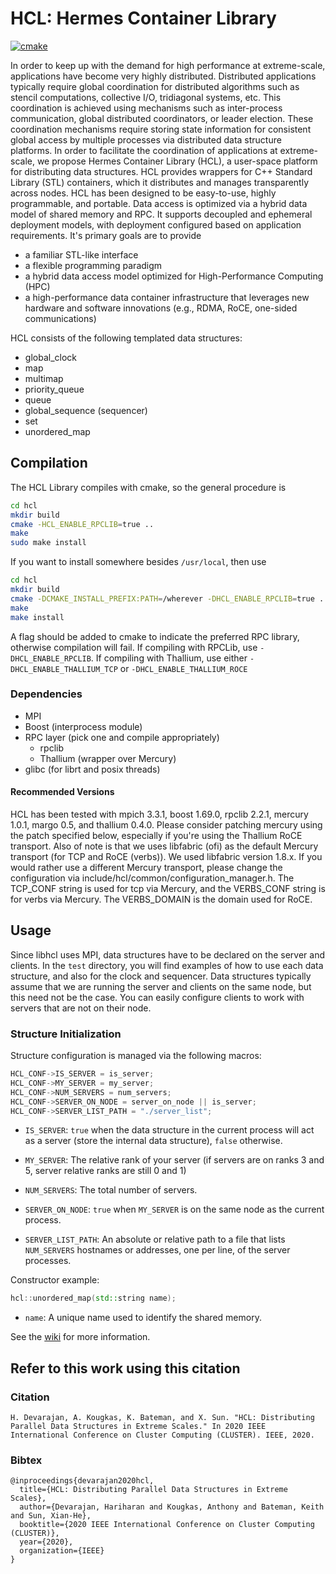 # HCL: Hermes Container Library

[![cmake](https://github.com/hariharan-devarajan/hcl/actions/workflows/main.yml/badge.svg)](https://github.com/hariharan-devarajan/hcl/actions/workflows/main.yml)

In order to keep up with the demand for high performance at extreme-scale,
applications have become very highly distributed. Distributed applications
typically require global coordination for distributed algorithms such as stencil
computations, collective I/O, tridiagonal systems, etc. This coordination is
achieved using mechanisms such as inter-process communication, global
distributed coordinators, or leader election. These coordination mechanisms
require storing state information for consistent global access by multiple
processes via distributed data structure platforms. In order to facilitate the
coordination of applications at extreme-scale, we propose Hermes Container
Library (HCL), a user-space platform for distributing data structures. HCL
provides wrappers for C++ Standard Library (STL) containers, which it
distributes and manages transparently across nodes. HCL has been designed to be
easy-to-use, highly programmable, and portable. Data access is optimized via a
hybrid data model of shared memory and RPC. It supports decoupled and ephemeral
deployment models, with deployment configured based on application requirements.
It's primary goals are to provide

* a familiar STL-like interface
* a flexible programming paradigm
* a hybrid data access model optimized for High-Performance Computing (HPC)
* a high-performance data container infrastructure that leverages new hardware and software innovations (e.g., RDMA,
  RoCE, one-sided communications)

HCL consists of the following templated data structures:

* global_clock
* map
* multimap
* priority_queue
* queue
* global_sequence (sequencer)
* set
* unordered_map

## Compilation

The HCL Library compiles with cmake, so the general procedure is

```bash
cd hcl
mkdir build
cmake -HCL_ENABLE_RPCLIB=true ..
make
sudo make install
```

If you want to install somewhere besides `/usr/local`, then use

```bash
cd hcl
mkdir build
cmake -DCMAKE_INSTALL_PREFIX:PATH=/wherever -DHCL_ENABLE_RPCLIB=true ..
make
make install
```

A flag should be added to cmake to indicate the preferred RPC library, otherwise
compilation will fail. If compiling with RPCLib, use `-DHCL_ENABLE_RPCLIB`. If
compiling with Thallium, use either `-DHCL_ENABLE_THALLIUM_TCP` or
`-DHCL_ENABLE_THALLIUM_ROCE`

### Dependencies

- MPI
- Boost (interprocess module)
- RPC layer (pick one and compile appropriately)
    - rpclib
    - Thallium (wrapper over Mercury)
- glibc (for librt and posix threads)

#### Recommended Versions

HCL has been tested with mpich 3.3.1, boost 1.69.0, rpclib 2.2.1, mercury 1.0.1,
margo 0.5, and thallium 0.4.0. Please consider patching mercury using the patch
specified below, especially if you're using the Thallium RoCE transport. Also of
note is that we uses libfabric (ofi) as the default Mercury transport (for TCP
and RoCE (verbs)). We used libfabric version 1.8.x. If you would rather use a
different Mercury transport, please change the configuration via
include/hcl/common/configuration_manager.h. The TCP_CONF string is used for tcp
via Mercury, and the VERBS_CONF string is for verbs via Mercury. The
VERBS_DOMAIN is the domain used for RoCE.

## Usage

Since libhcl uses MPI, data structures have to be declared on the server and
clients. In the `test` directory, you will find examples of how to use each data
structure, and also for the clock and sequencer. Data structures typically
assume that we are running the server and clients on the same node, but this
need not be the case. You can easily configure clients to work with servers that
are not on their node.

### Structure Initialization

Structure configuration is managed via the following macros:

``` c++
HCL_CONF->IS_SERVER = is_server;
HCL_CONF->MY_SERVER = my_server;
HCL_CONF->NUM_SERVERS = num_servers;
HCL_CONF->SERVER_ON_NODE = server_on_node || is_server;
HCL_CONF->SERVER_LIST_PATH = "./server_list";
```

* `IS_SERVER`: `true` when the data structure in the current process will act as a
  server (store the internal data structure), `false` otherwise.

* `MY_SERVER`: The relative rank of your server (if servers are on ranks 3 and
  5, server relative ranks are still 0 and 1)

* `NUM_SERVERS`: The total number of servers.

* `SERVER_ON_NODE`: `true` when `MY_SERVER` is on the same node as the current process.

* `SERVER_LIST_PATH`: An absolute or relative path to a file that lists
  `NUM_SERVERS` hostnames or addresses, one per line, of the server processes.

Constructor example:

``` c++
hcl::unordered_map(std::string name);
```

* `name`: A unique name used to identify the shared memory.

See the [wiki](https://github.com/HDFGroup/hcl/wiki) for more information.

## Refer to this work using this citation

### Citation

```
H. Devarajan, A. Kougkas, K. Bateman, and X. Sun. "HCL: Distributing Parallel Data Structures in Extreme Scales." In 2020 IEEE International Conference on Cluster Computing (CLUSTER). IEEE, 2020.
```

### Bibtex

```
@inproceedings{devarajan2020hcl,
  title={HCL: Distributing Parallel Data Structures in Extreme Scales},
  author={Devarajan, Hariharan and Kougkas, Anthony and Bateman, Keith and Sun, Xian-He},
  booktitle={2020 IEEE International Conference on Cluster Computing (CLUSTER)},
  year={2020},
  organization={IEEE}
}
```